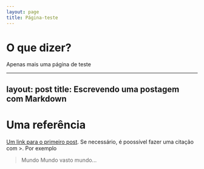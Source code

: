 ```yaml
---
layout: page
title: Página-teste
---
```

# O que dizer?
Apenas mais uma página de teste

---
layout: post
title: Escrevendo uma postagem com Markdown
---

# Uma referência
[Um link para o primeiro post](/_posts/). 
Se necessário, é poossível fazer uma citação com >. Por exemplo

>Mundo Mundo vasto mundo...
